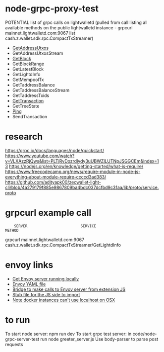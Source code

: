 # node-grpc-proxy-test

POTENTIAL list of grpc calls on lightwalletd (pulled from call listing all available methods on the public lightwalletd instance - grpcurl mainnet.lightwalletd.com:9067 list cash.z.wallet.sdk.rpc.CompactTxStreamer)
* [GetAddressUtxos](https://zcash-rpc.github.io/getaddressutxos.html)
* GetAddressUtxosStream
* [GetBlock](https://zcash-rpc.github.io/getblock.html)
* GetBlockRange
* GetLatestBlock
* GetLightdInfo
* GetMempoolTx
* GetTaddressBalance
* GetTaddressBalanceStream
* GetTaddressTxids
* [GetTransaction](https://zcash-rpc.github.io/gettransaction.html)
* GetTreeState
* [Ping](https://zcash-rpc.github.io/ping.html)
* SendTransaction

# research
https://grpc.io/docs/languages/node/quickstart/
https://www.youtube.com/watch?v=VLXAzzRjQws&list=PLTjRvDozrdlydy3uUBWZlLUTNpJSGGCEm&index=13
https://nodejs.org/en/knowledge/getting-started/what-is-require/
https://www.freecodecamp.org/news/require-module-in-node-js-everything-about-module-require-ccccd3ad383/
https://github.com/adityapk00/zecwallet-light-cli/blob/4a279179f885e9867809ba4bdc037dcfbd9c31aa/lib/proto/service.proto

# grpcurl example call
        SERVER                        SERVICE                                 METHOD
grpcurl mainnet.lightwalletd.com:9067 cash.z.wallet.sdk.rpc.CompactTxStreamer/GetLightdInfo

# envoy links
* [Get Envoy server running locally](https://github.com/adityapk00/zecwallet-lite/tree/wasm#run-envoy-proxy-locally)
* [Envoy YAML file](https://github.com/adityapk00/zecwallet-lite/blob/wasm/envoy/envoy.yaml)
* [Bridge to make calls to Envoy server from extension JS](https://github.com/adityapk00/zecwallet-lite/blob/wasm/app/wasm/wasmbridge.js)
* [Stub file for the JS side to import](https://github.com/adityapk00/zecwallet-lite/blob/wasm/app/grpc/service_grpc_web_pb.js)
* [Note docker instances can't use localhost on OSX](https://runnable.com/docker/install-docker-on-macos)

# to run
To start node server: npm run dev
To start grpc test server: in code/node-grpc-server-test run node greeter_server.js
Use body-parser to parse post requests